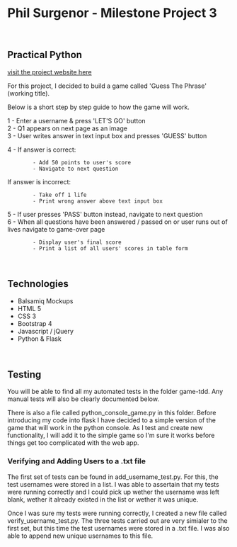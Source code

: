 Phil Surgenor - Milestone Project 3
===

<br>

## Practical Python
[visit the project website here](https://philsurgenor.github.io/milestone3/)

For this project, I decided to build a game called 'Guess The Phrase' (working title). 

Below is a short step by step guide to how the game will work.

1 - Enter a username & press 'LET'S GO' button <br>
2 - Q1 appears on next page as an image <br>
3 - User writes answer in text input box and presses 'GUESS' button <br>

4 - If answer is correct:

            - Add 50 points to user's score
            - Navigate to next question
            
If answer is incorrect:

            - Take off 1 life
            - Print wrong answer above text input box
            
5 - If user presses 'PASS' button instead, navigate to next question <br>
6 - When all questions have been answered / passed on or user runs out of lives navigate to game-over page

            - Display user's final score
            - Print a list of all users' scores in table form

<br>

## Technologies

 - Balsamiq Mockups
 - HTML 5
 - CSS 3
 - Bootstrap 4
 - Javascript / jQuery
 - Python & Flask

<br>

## Testing

You will be able to find all my automated tests in the folder game-tdd. Any manual tests will also be clearly documented below.

There is also a file called python_console_game.py in this folder. Before introducing my code into flask I have decided to a simple version of the game that will work in the python console. As I test and create new functionality, I will add it to the simple game so I'm sure it works before things get too complicated with the web app.

### Verifying and Adding Users to a .txt file

The first set of tests can be found in add_username_test.py. For this, the test usernames were stored in a list. I was able to assertain that my tests were running correctly and I could pick up wether the username was left blank, wether it already existed in the list or wether it was unique.

Once I was sure my tests were running correctly, I created a new file called verify_username_test.py. The three tests carried out are very simialer to the first set, but this time the test usernames were stored in a .txt file. I was also able to append new unique usernames to this file.

